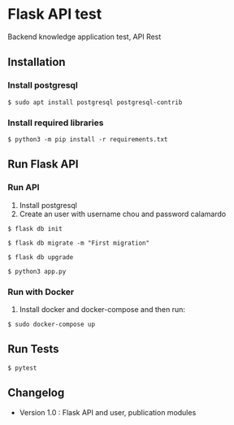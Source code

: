 # Flask API test

Backend knowledge application test, API Rest

## Installation
### Install postgresql
```
$ sudo apt install postgresql postgresql-contrib
```
### Install required libraries
```
$ python3 -m pip install -r requirements.txt
```

## Run Flask API

### Run API
1. Install postgresql
2. Create an user with username chou and password calamardo
```
$ flask db init

$ flask db migrate -m "First migration"

$ flask db upgrade

$ python3 app.py
```

### Run with Docker
1. Install docker and docker-compose and then run:
```
$ sudo docker-compose up
```
## Run Tests
```
$ pytest
```

## Changelog
- Version 1.0 : Flask API and user, publication modules